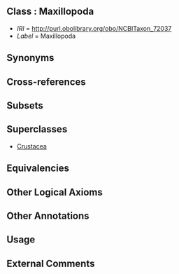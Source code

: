 
## Class : Maxillopoda

 * *IRI* = http://purl.obolibrary.org/obo/NCBITaxon_72037
 * *Label* = Maxillopoda

## Synonyms


## Cross-references


## Subsets


## Superclasses

 * [Crustacea](../../NCBITaxon/57/NCBITaxon_6657.md)

## Equivalencies


## Other Logical Axioms


## Other Annotations


## Usage


## External Comments

